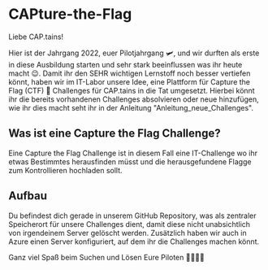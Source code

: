 # CAPture-the-Flag

Liebe CAP.tains!

Hier ist der Jahrgang 2022, euer Pilotjahrgang 🛩️, und wir durften als erste in diese Ausbildung starten und sehr stark beeinflussen was ihr heute macht 😉. Damit ihr den SEHR wichtigen Lernstoff noch besser vertiefen könnt, haben wir im IT-Labor unsere Idee, eine Plattform für Capture the Flag (CTF) 🚩 Challenges für CAP.tains in die Tat umgesetzt. Hierbei könnt ihr die bereits vorhandenen Challenges absolvieren oder neue hinzufügen, wie ihr dies macht seht ihr in der Anleitung "Anleitung_neue_Challenges". 

## Was ist eine Capture the Flag Challenge?
Eine Capture the Flag Challenge ist in diesem Fall eine IT-Challenge wo ihr etwas Bestimmtes herausfinden müsst und die herausgefundene Flagge zum Kontrollieren hochladen sollt.

## Aufbau
Du befindest dich gerade in unserem GitHub Repository, was als zentraler Speicherort für unsere Challenges dient, damit diese nicht unabsichtlich von irgendeinem Server gelöscht werden. Zusätzlich haben wir auch in Azure einen Server konfiguriert, auf dem ihr die Challenges machen könnt.

Ganz viel Spaß beim Suchen und Lösen
Eure Piloten 🧑‍✈️👩‍✈️


